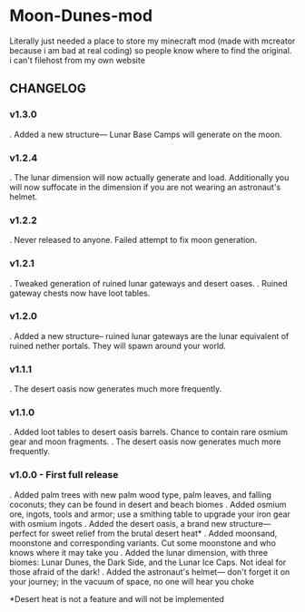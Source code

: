 # Moon-Dunes-mod
Literally just needed a place to store my minecraft mod (made with mcreator because i am bad at real coding) so people know where to find the original. i can't filehost from my own website


## CHANGELOG

### v1.3.0
. Added a new structure— Lunar Base Camps will generate on the moon.

### v1.2.4
. The lunar dimension will now actually generate and load. Additionally you will now suffocate in the dimension if you are not wearing an astronaut's helmet.

### v1.2.2
. Never released to anyone. Failed attempt to fix moon generation.

### v1.2.1
. Tweaked generation of ruined lunar gateways and desert oases.
. Ruined gateway chests now have loot tables.

### v1.2.0
. Added a new structure– ruined lunar gateways are the lunar equivalent of ruined nether portals. They will spawn around your world.

### v1.1.1
. The desert oasis now generates much more frequently.

### v1.1.0
. Added loot tables to desert oasis barrels. Chance to contain rare osmium gear and moon fragments.
. The desert oasis now generates much more frequently.

### v1.0.0 - First full release
. Added palm trees with new palm wood type, palm leaves, and falling coconuts; they can be found in desert and beach biomes
. Added osmium ore, ingots, tools and armor; use a smithing table to upgrade your iron gear with osmium ingots
. Added the desert oasis, a brand new structure— perfect for sweet relief from the brutal desert heat*
. Added moonsand, moonstone and corresponding variants. Cut some moonstone and who knows where it may take you
. Added the lunar dimension, with three biomes: Lunar Dunes, the Dark Side, and the Lunar Ice Caps. Not ideal for those afraid of the dark!
. Added the astronaut's helmet— don't forget it on your journey; in the vacuum of space, no one will hear you choke

*Desert heat is not a feature and will not be implemented
